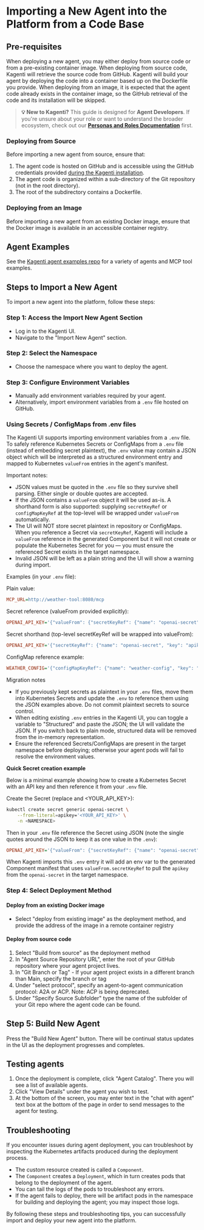 # Importing a New Agent into the Platform from a Code Base

## Pre-requisites

When deploying a new agent, you may either deploy from source code or from a pre-existing container image. When deploying from source code, Kagenti will retrieve the source code from GitHub. Kagenti will build your agent by deploying the code into a container based up on the Dockerfile you provide. When deploying from an image, it is expected that the agent code already exists in the container image, so the GitHub retrieval of the code and its installation will be skipped.

> **💡 New to Kagenti?** This guide is designed for **Agent Developers**. If you're unsure about your role or want to understand the broader ecosystem, check out our **[Personas and Roles Documentation](../PERSONAS_AND_ROLES.md#11-ai-agent-developers)** first.

### Deploying from Source

Before importing a new agent from source, ensure that:

1. The agent code is hosted on GitHub and is accessible using the GitHub credentials provided [during the Kagenti installation](https://github.com/kagenti/kagenti/blob/main/docs/demos.md).
2. The agent code is organized within a sub-directory of the Git repository (not in the root directory).
3. The root of the subdirectory contains a Dockerfile.

### Deploying from an Image

Before importing a new agent from an existing Docker image, ensure that the Docker image is available in an accessible container registry.

## Agent Examples

See the [Kagenti agent examples repo](https://github.com/kagenti/agent-examples) for a variety of agents and MCP tool examples.

## Steps to Import a New Agent

To import a new agent into the platform, follow these steps:

### Step 1: Access the Import New Agent Section

- Log in to the Kagenti UI.
- Navigate to the "Import New Agent" section.

### Step 2: Select the Namespace

- Choose the namespace where you want to deploy the agent.

### Step 3: Configure Environment Variables

- Manually add environment variables required by your agent.
- Alternatively, import environment variables from a `.env` file hosted on GitHub.

### Using Secrets / ConfigMaps from .env files

The Kagenti UI supports importing environment variables from a `.env` file. To safely reference Kubernetes Secrets or ConfigMaps from a `.env` file (instead of embedding secret plaintext), the `.env` value may contain a JSON object which will be interpreted as a structured environment entry and mapped to Kubernetes `valueFrom` entries in the agent's manifest.

Important notes:

- JSON values must be quoted in the `.env` file so they survive shell parsing. Either single or double quotes are accepted.
- If the JSON contains a `valueFrom` object it will be used as-is. A shorthand form is also supported: supplying `secretKeyRef` or `configMapKeyRef` at the top-level will be wrapped under `valueFrom` automatically.
- The UI will NOT store secret plaintext in repository or ConfigMaps. When you reference a Secret via `secretKeyRef`, Kagenti will include a `valueFrom` reference in the generated Component but it will not create or populate the Kubernetes Secret for you — you must ensure the referenced Secret exists in the target namespace.
- Invalid JSON will be left as a plain string and the UI will show a warning during import.

Examples (in your `.env` file):

Plain value:

```ini
MCP_URL=http://weather-tool:8080/mcp
```

Secret reference (valueFrom provided explicitly):

```ini
OPENAI_API_KEY='{"valueFrom": {"secretKeyRef": {"name": "openai-secret", "key": "apikey"}}}'
```

Secret shorthand (top-level secretKeyRef will be wrapped into valueFrom):

```ini
OPENAI_API_KEY='{"secretKeyRef": {"name": "openai-secret", "key": "apikey"}}'
```

ConfigMap reference example:

```ini
WEATHER_CONFIG='{"configMapKeyRef": {"name": "weather-config", "key": "settings"}}'
```

Migration notes

- If you previously kept secrets as plaintext in your `.env` files, move them into Kubernetes Secrets and update the `.env` to reference them using the JSON examples above. Do not commit plaintext secrets to source control.
- When editing existing `.env` entries in the Kagenti UI, you can toggle a variable to "Structured" and paste the JSON; the UI will validate the JSON. If you switch back to plain mode, structured data will be removed from the in-memory representation.
- Ensure the referenced Secrets/ConfigMaps are present in the target namespace before deploying; otherwise your agent pods will fail to resolve the environment values.

**Quick Secret creation example**

Below is a minimal example showing how to create a Kubernetes Secret with an API key and then reference it from your `.env` file.

Create the Secret (replace <NAMESPACE> and <YOUR_API_KEY>):

```bash
kubectl create secret generic openai-secret \
	--from-literal=apikey='<YOUR_API_KEY>' \
	-n <NAMESPACE>
```

Then in your `.env` file reference the Secret using JSON (note the single quotes around the JSON to keep it as one value in the `.env`):

```ini
OPENAI_API_KEY='{"valueFrom": {"secretKeyRef": {"name": "openai-secret", "key": "apikey"}}}'
```

When Kagenti imports this `.env` entry it will add an env var to the generated Component manifest that uses `valueFrom.secretKeyRef` to pull the `apikey` from the `openai-secret` in the target namespace.


### Step 4: Select Deployment Method

#### Deploy from an existing Docker image

- Select "deploy from existing image" as the deployment method, and provide the address of the image in a remote container registry

#### Deploy from source code

1. Select "Build from source" as the deployment method
2. In "Agent Source Repository URL", enter the root of your GitHub repository where your agent project lives.
3. In "Git Branch or Tag" - If your agent project exists in a different branch than Main, specify the branch or tag
4. Under "select protocol", specify an agent-to-agent communication protocol: A2A or ACP. Note: ACP is being deprecated.
5. Under "Specify Source Subfolder" type the name of the subfolder of your Git repo where the agent code can be found.

## Step 5: Build New Agent

Press the "Build New Agent" button. There will be continual status updates in the UI as the deployment progresses and completes.

## Testing agents

1. Once the deployment is complete, click "Agent Catalog". There you will see a list of available agents. 
2. Click "View Details" under the agent you wish to test.
3. At the bottom of the screen, you may enter text in the "chat with agent" text box at the bottom of the page in order to send messages to the agent for testing.

## Troubleshooting

If you encounter issues during agent deployment, you can troubleshoot by inspecting the Kubernetes artifacts produced during the deployment process.

- The custom resource created is called a `Component`.
- The `Component` creates a `Deployment`, which in turn creates pods that belong to the deployment of the agent.
- You can tail the logs of the pods to troubleshoot any errors.
- If the agent fails to deploy, there will be artifact pods in the namespace for building and deploying the agent; you may inspect those logs.

By following these steps and troubleshooting tips, you can successfully import and deploy your new agent into the platform.

